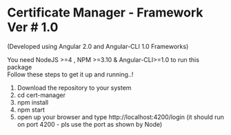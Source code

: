 # Certificate Manager - Framework Ver # 1.0
  (Developed using Angular 2.0 and Angular-CLI 1.0 Frameworks)
  
 You need NodeJS >=4 , NPM >=3.10 & Angular-CLI>=1.0 to run this package<br/>
 Follow these steps to get it up and running..!
 
  1. Download the repository to your system
  2. cd cert-manager
  3. npm install
  4. npm start
  5. open up your browser and type http://localhost:4200/login
      (it should run on port 4200 - pls use the port as shown by Node)
  
      
      
